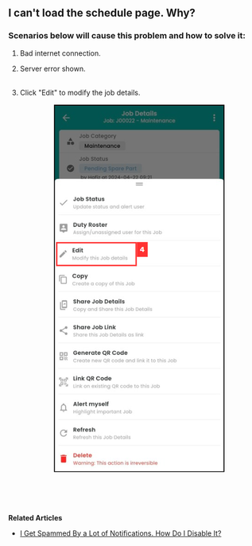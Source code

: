 ## I can't load the schedule page. Why?

### Scenarios below will cause this problem and how to solve it:

  1. Bad internet connection.<br>

     
  
  2. Server error shown.<br><br>
  

     
  4. Click "Edit" to modify the job details.<br>

     <p align="center">
        <img src="img/Check_In_Address_Mobile_Step_4.png" alt="Check In Address Mobile Step 4">
     </p>

<br><br><br>

**Related Articles**<br>
- [I Get Spammed By a Lot of Notifications. How Do I Disable It?](Disable_Notification.md)
